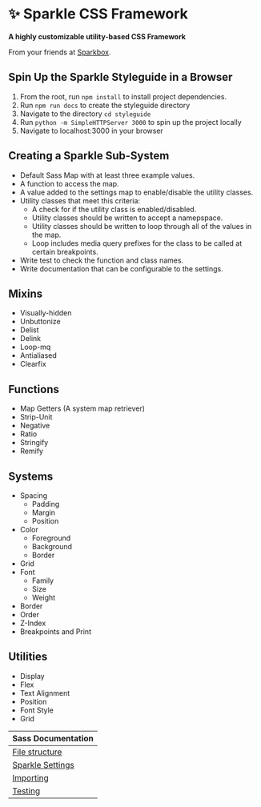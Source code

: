 ✨ Sparkle CSS Framework
=====================

**A highly customizable utility-based CSS Framework**

From your friends at [Sparkbox](https://seesparkbox.com).

## Spin Up the Sparkle Styleguide in a Browser
1. From the root, run `npm install` to install project dependencies.
1. Run `npm run docs` to create the styleguide directory
1. Navigate to the directory `cd styleguide`
1. Run `python -m SimpleHTTPServer 3000` to spin up the project locally
1. Navigate to localhost:3000 in your browser

## Creating a Sparkle Sub-System

- Default Sass Map with at least three example values.
- A function to access the map.
- A value added to the settings map to enable/disable the utility classes.
- Utility classes that meet this criteria:
    - A check for if the utility class is enabled/disabled.
    - Utility classes should be written to accept a namepspace.
    - Utility classes should be written to loop through all of the values in the map.
    - Loop includes media query prefixes for the class to be called at certain breakpoints.
- Write test to check the function and class names.
- Write documentation that can be configurable to the settings.


## Mixins

- Visually-hidden
- Unbuttonize
- Delist
- Delink
- Loop-mq
- Antialiased
- Clearfix


## Functions

- Map Getters (A system map retriever)
- Strip-Unit
- Negative
- Ratio
- Stringify
- Remify


## Systems

- Spacing
    - Padding
    - Margin
    - Position
- Color
    - Foreground
    - Background
    - Border
- Grid
- Font
    - Family
    - Size
    - Weight
- Border
- Order
- Z-Index
- Breakpoints and Print


## Utilities

- Display
- Flex
- Text Alignment
- Position
- Font Style
- Grid



| Sass Documentation                              |
|-------------------------------------------------|
| [File structure](docs.md#file-structure)        |
| [Sparkle Settings](docs.md#sparkle-settings)    |
| [Importing](docs.md#importing)                  |
| [Testing](docs.md#adding-sass-unit-tests)       |
